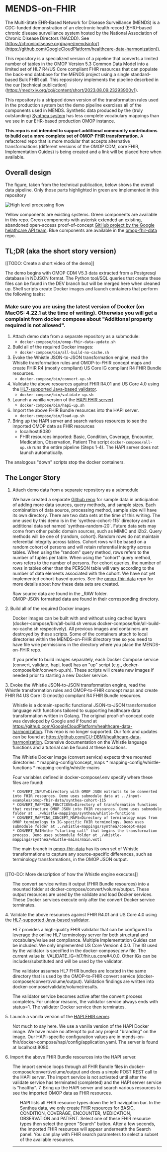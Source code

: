 # MENDS-on-FHIR
The Multi-State EHR-Based Network for Disease Surveillance (MENDS) is a CDC-funded demonstration of an electronic health record (EHR)-based chronic disease surveillance system hosted by the National Association of Chronic Disease Directors (NACDD). See [https://chronicdisease.org/page/mendsinfo/](https://github.com/GoogleCloudPlatform/healthcare-data-harmonization)).

This repository is a specialized version of a pipeline that converts a limited number of tables in the OMOP Version 5.3 Common Data Model into a limited set of HL7 R4/US Core compliant FHIR resources that can populate the back-end database for the MENDS project using a single standard-based Bulk FHIR call. This reposistory implements the pipeline descrbed in the our [technical publication] (https://medrxiv.org/cgi/content/short/2023.08.09.23293900v1). 

This repository is a stripped down version of the transformation rules used in the production system but the demo pipeline exercises all of the components used in MENDS. Synthetic data produced by the (truly outstanding) [Synthea system](https://synthea.mitre.org) has less complete vocabulary mappings than we see in our EHR-based production OMOP instance.

**This repo is not intended to support additional community contributions to build out a more complete set of OMOP-FHIR transformation.** A refactored repo that is more modular that accepts alternative transformations (different versions of the OMOP CDM, core FHIR, Implementation Guides) is being created and a link will be placed here when available.

## Overall design

The figure, taken from the technical publication, below shows the overall data pipeline. Only those parts highlighted in green are implemented in this repository

![High level processing flow](/assets/images/MENDS-generalized.png)

Yellow components are existing systems. Green components are available in this repo. Green components with asterisk extended an existing, abandoned open-access proof-of-concept [GitHub project by the Google helathcare API team](https://github.com/GoogleCloudPlatform/healthcare-data-harmonization). Blue components are available in the [omop-fhir-data](https://github.com/cu-dbmi/omop-fhir-data) repo.

## TL;DR (aka the short story version)

[[TODO: Create a short video of the demo]]

The demo begins with OMOP CDM V5.3 data extracted from a Postgresql database in NDJSON format. The Python tool/SQL queries that create these files can be found in the DEV branch but will be merged here when cleaned up. Shell scripts create Docker images and launch containers that perform the following tasks:

### Make sure you are using the latest version of Docker (on MacOS: 4.22.1 at the time of writing). Otherwise you will get a complaint from docker compose about "Additional property required is not allowed".

1. Attach demo data from a separate repository as a submodule:
    * `docker-compose/bin/omop-fhir-data-update.sh`
2. Build all of the required Docker images:
    * `docker-compose/bin/all-build-no-cache.sh`
3. Evoke the Whistle JSON-to-JSON transformation engine, read the Whistle transformation rules and OMOP-to-FHIR concept maps and create FHIR R4 (mostly compliant) US Core IG compliant R4  FHIR Bundle resources.
    * `docker-compose/bin/convert-up.sh`
4. Validate the above resources against FHIR R4.01 and US Core 4.0 using the [HL7-supported Java-based validator](https://confluence.hl7.org/display/FHIR/Using+the+FHIR+Validator).
    * `docker-compose/bin/validate-up.sh`
5. Launch a vanilla version of the [HAPI FHIR server](https://github.com/hapifhir/hapi-fhir)).
    * `docker-compose/bin/hapi-up.sh`
6. Import the above FHIR Bundle resources into the HAPI server.
    * `docker-compose/bin/load-up.sh`
7. Bring up the HAPI server and search various resources to see the imported OMOP data as FHIR resources
    * localhost:8080
    * FHIR resources imported: Basic, Condition, Coverage, Encounter, Medication, Observation, Patient
The script `docker-compose/all-up.sh` runs the entire pipeline (Steps 1-4). The HAPI server does not launch automatically.

The analogous "down" scripts stop the docker containers.

## The Longer Story
1. Attach demo data from a separate repository as a submodule
<ul>We have created a separate <a href="https://github.com/CU-DBMI/omop-fhir-data">Github repo</a> for sample data in anticipation of adding more data sources, query methods, and sample sizes. Each combination of data source, processing method, sample size will have its own directory. There are two data sets at the time of this writing. The one used by this demo is in the `synthea-cohort-115` directory and an additional data set named `synthea-random-20`. Future data sets may come from other public domain sources, such as MIMIC and i2b2. Query methods will be one of {random, cohort}. Random rows do not maintain referential integrity across tables. Cohort rows will be based on a random cohort of persons and will retain referential integrity across tables. When using the "random" query method, rows refers to the number of tuples per table. When using the "cohort" query method, rows refers to the number of persons. For cohort queries, the number of rows in tables other than the PERSON table will vary according to the number of data elements associated with the cohort. We have not yet implemented cohort-based queries. See the <a href="https://github.com/CU-DBMI/omop-fhir-data">omop-fhir-data</a> repo for more details about how these data sets are created.
</ul>
<ul>
Raw source data are found in the _RAW folder. <br>
OMOP-JSON formatted data are found in their corresponding directory.
</ul>
2. Build all of the required Docker images
<ul>
Docker images can be built with and without using cached layers (docker-compose/bin/all-build.sh versus docker-compose/bin/all-build-no-cache.sh respectively). All previous images and containers are destroyed by these scripts. Some of the containers attach to local directories within the MENDS-on-FHIR directory tree so you need to have file wrie permissions in the directory where you place the MENDS-on-FHIR repo.
</ul>
<ul>
If you prefer to build images separately, each Docker Compose service (convert, validate, hapi, load) has an "up" script (e.g,, docker-compose/bin/convert-up.sh). These scripts will create new images if needed prior to starting a new Docker service.
</ul>
3. Evoke the Whistle JSON-to-JSON transformation engine, read the Whistle transformation rules and OMOP-to-FHIR concept maps and create FHIR R4 US Core IG (mostly) compliant R4 FHIR Bundle resources.
<ul>
Whistle is a domain-specific functional JSON-to-JSON transformation language with functions tailored to supporting healthcare data transformation written in Golang. The original proof-of-concept code was developed by Google and if found at <a href="https://github.com/GoogleCloudPlatform/healthcare-data-harmonization">https://github.com/GoogleCloudPlatform/healthcare-data-harmonization</a>. This repo is no longer supported. Our fork and updates can be found at <a href="https://github.com/CU-DBMI/healthcare-data-harmonization">https://github.com/CU-DBMI/healthcare-data-harmonization</a>. Extensive documentation on the Whistle language functions and a tutorial can be found at these locations. 
</ul>
<ul>
The Whistle Docker image (convert service) expects three mounted directories:
    * mapping-config/concept_maps
    * mapping-config/whistle-functions
    * mapping-config/whistle-mains
</ul>
<ul>Four variables defined in docker-compose/.env specify where these files are found:

    * CONVERT_INPUT=Directory with OMOP JSON extracts to be converted into FHIR resources. Demo uses submodule data at ../input-examples/omop-fhir-data/synthea-cohort-115
    * CONVERT_MAPPING_FUNCTIONS=Directory of transformation functions that restructure OMOP JSON into FHIR resources. Demo uses submodule folder at ../whistle-mappings/synthea/whistle-functions
    * CONVERT_MAPPING_CONCEPT_MAPS=Directory of terminology maps from OMOP terminology to IG-specific FHIR terminology. Demo uses submodule folder at ../whistle-mappings/synthea/concept-maps
    * CONVERT_MAIN=the "starting call" that begins the transformation process. Demo uses submodule folder at ./whistle-mappings/synthea/whistle-mains/main.wstl
</ul>
<ul>
The main branch in <a href="https://github.com/CU-DBMI/omop-fhir-data">omop-fhir-data</a> has its own set of Whistle transformations to capture any source-specific differences, such as terminology transformations, in the OMOP JSON output.
</ul>
<br>
[[TO-DO: More description of how the Whistle engine executes]]

<br>
<ul>The convert service writes it output (FHIR Bundle resources) into a mounted folder at docker-compose/convert/volume/output. These output resources are used by the validate and load Docker services. These Docker services execute only after the convert Docker service terminates.
</ul>
4. Validate the above resources against FHIR R4.01 and US Core 4.0 using the <a href="https://confluence.hl7.org/display/FHIR/Using+the+FHIR+Validator">HL7-supported Java-based validator</a>.
<ul>
HL7 provides a high-quality FHIR validator that can be configured to leverage the online HL7 terminology server for both structural and vocabulary/value set compliance. Multiple Implementation Guides can be included. We only implemented US Core Version 4.0.0. The IG used by the validator is specified in the docker-compose/.env file. The current value is: VALIDATE_IG=hl7.fhir.us.core#4.0.0. Other IGs can be includes/substituted and will be used by the validator.
</ul>
<ul>
The validator assumes HL7 FHIR bundles are located in the same directory that is used by the OMOP-to-FHIR convert service (docker-compose/convert/volume/output).  Validation findings are written into docker-compose/validate/volume/results.
</ul>
<ul>
The validator service becomes active after the convert process completes. For unclear reasons, the validator service always ends with status=1. The validator Docker service then terminates.
</ul>
5. Launch a vanilla version of the <a href="https://github.com/hapifhir/hapi-fhir">HAPI FHIR server</a>.
<ul>
Not much to say here. We use a vanilla version of the HAPI Docker image. We have made no attempt to put any project "branding" on the image. Our HAPI-specific configuration values are in mends-on-fhir/docker-compose/hapi/config/application.yaml. The server is found at localhost:8080.
</ul>
6. Import the above FHIR Bundle resources into the HAPI server.
<ul>
The import service loops through all FHIR Bundle files in docker-compose/convert/volume/output and does a simple POST REST call to the HAPI server. The import service is not activated until after the validate service has terminated (completed) and the HAPI server service is "healthy". 
7. Bring up the HAPI server and search various resources to see the imported OMOP data as FHIR resources.
<ul>
HAPI lists all FHIR resource types down the left navigation bar. In the Synthea data, we only create FHIR resources for BASIC, CONDITION, COVERAGE, ENCOUNTER, MEDICATION, OBSERVATION and PATIENT. Select one of these FHIR resource types then select the green "Search" button. After a few seconds, the imported FHIR resources will appear underneath the Search panel. You can play with FHIR search parameters to select a subset of the available resources.
</ul>

---








